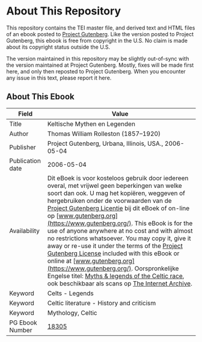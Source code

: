 # About This Repository

This repository contains the TEI master file, and derived text and HTML files of an ebook posted to [Project Gutenberg](https://www.gutenberg.org/). Like the version posted to Project Gutenberg, this ebook is free from copyright in the U.S. No claim is made about its copyright status outside the U.S.

The version maintained in this repository may be slightly out-of-sync with the version maintained at Project Gutenberg. Mostly, fixes will be made first here, and only then reposted to Project Gutenberg. When you encounter any issue in this text, please report it here.

## About This Ebook

| Field | Value |
| ----- | ----- |
| Title | Keltische Mythen en Legenden |
| Author | Thomas William Rolleston (1857–1920) |
| Publisher | Project Gutenberg, Urbana, Illinois, USA., 2006-05-04 |
| Publication date | 2006-05-04 |
| Availability | Dit eBoek is voor kosteloos gebruik door iedereen overal, met vrijwel geen beperkingen van welke soort dan ook. U mag het kopiëren, weggeven of hergebruiken onder de voorwaarden van de [Project Gutenberg Licentie](https://www.gutenberg.org/license) bij dit eBoek of on-line op [www.gutenberg.org](https://www.gutenberg.org/). This eBook is for the use of anyone anywhere at no cost and with almost no restrictions whatsoever. You may copy it, give it away or re-use it under the terms of the [Project Gutenberg License](https://www.gutenberg.org/license) included with this eBook or online at [www.gutenberg.org](https://www.gutenberg.org/). Oorspronkelijke Engelse titel: [Myths & legends of the Celtic race](https://www.gutenberg.org/ebooks/34081), ook beschikbaar als scans op [The Internet Archive](https://www.archive.org/details/mythslegendsofc00roll). |
| Keyword | Celts - Legends |
| Keyword | Celtic literature - History and criticism |
| Keyword | Mythology, Celtic |
| PG Ebook Number | [18305](https://www.gutenberg.org/ebooks/18305) |
